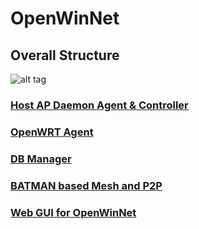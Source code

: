 # OpenWinNet

## Overall Structure
![alt tag](https://github.com/OpenWinCon/OpenWinNet/blob/master/img/overview.png)

### [Host AP Daemon Agent & Controller](https://github.com/OpenWinCon/OpenWinNet/tree/master/agent/HostApd_agent%26controller)

### [OpenWRT Agent](https://github.com/OpenWinCon/OpenWinNet/tree/master/agent/OpenWRT_agent)

### [DB Manager](https://github.com/OpenWinCon/OpenWinNet/blob/master/DBmanager)

### [BATMAN based Mesh and P2P](https://github.com/OpenWinCon/OpenWinNet/tree/master/Mesh)

### [Web GUI for OpenWinNet](https://github.com/OpenWinCon/OpenWinNet/tree/master/web-gui)